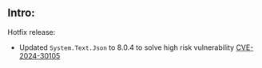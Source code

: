 ## Intro:

Hotfix release:

- Updated `System.Text.Json` to 8.0.4 to solve high risk vulnerability [CVE-2024-30105](https://github.com/advisories/GHSA-hh2w-p6rv-4g7w)